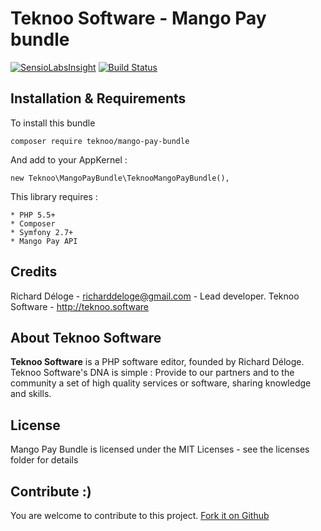 Teknoo Software - Mango Pay bundle
===========================

[![SensioLabsInsight](https://insight.sensiolabs.com/projects/a181daad-0db5-46f0-ab9d-34c9ba72fffa/mini.png)](https://insight.sensiolabs.com/projects/a181daad-0db5-46f0-ab9d-34c9ba72fffa) [![Build Status](https://travis-ci.org/TeknooSoftware/mango-pay-bundle.svg?branch=master)](https://travis-ci.org/TeknooSoftware/mango-pay-bundle)

Installation & Requirements
---------------------------
To install this bundle

    composer require teknoo/mango-pay-bundle
    
And add to your AppKernel : 

    new Teknoo\MangoPayBundle\TeknooMangoPayBundle(),
    
This library requires :

    * PHP 5.5+
    * Composer
    * Symfony 2.7+
    * Mango Pay API

Credits
-------
Richard Déloge - <richarddeloge@gmail.com> - Lead developer.
Teknoo Software - <http://teknoo.software>

About Teknoo Software
---------------------
**Teknoo Software** is a PHP software editor, founded by Richard Déloge. 
Teknoo Software's DNA is simple : Provide to our partners and to the community a set of high quality services or software,
 sharing knowledge and skills.

License
-------
Mango Pay Bundle is licensed under the MIT Licenses - see the licenses folder for details

Contribute :)
-------------

You are welcome to contribute to this project. [Fork it on Github](CONTRIBUTING.md)
